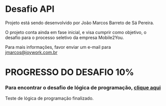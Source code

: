 # Desafio API
Projeto está sendo desenvolvido por João Marcos Barreto de Sá Pereira.

O projeto conta ainda em fase inicial, e visa cumprir como objetivo, o desafio para o processo seletivo da empresa Mobile2You.

Para mais informações, favor enviar um e-mail para jmarcos@joywork.com.br

# PROGRESSO DO DESAFIO 10%

### Para encontrar o desafio de lógica de programação, [clique aqui](https://github.com/jmarcos589/Desafio-Ruby)
Teste de lógica de programação finalizado.
